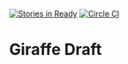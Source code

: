 [![Stories in Ready](https://badge.waffle.io/golden-warning/giraffedraft-server.png?label=ready&title=Ready)](https://waffle.io/golden-warning/giraffedraft-server)
[![Circle CI](https://circleci.com/gh/golden-warning/giraffedraft-server.png?style=badge)](https://circleci.com/gh/golden-warning/giraffedraft-server)

Giraffe Draft
==============
